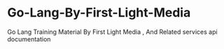 # Go-Lang-By-First-Light-Media
Go Lang Training Material By First Light Media , And Related services api documentation
